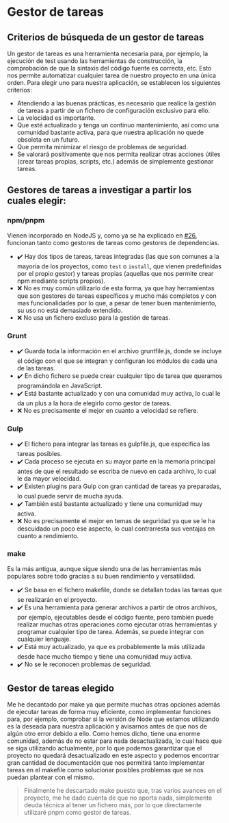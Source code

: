 # Gestor de tareas

## Criterios de búsqueda de un gestor de tareas

Un gestor de tareas es una herramienta necesaria para, por ejemplo, la ejecución de test usando las herramientas de construcción, la comprobación de que la sintaxis del código fuente es correcta, etc. Esto nos permite automatizar cualquier tarea de nuestro proyecto en una única orden. Para elegir uno para nuestra aplicación, se establecen los siguientes criterios:

- Atendiendo a las buenas prácticas, es necesario que realice la gestión de tareas a partir de un fichero de configuración exclusivo para ello.
- La velocidad es importante.
- Que esté actualizado y tenga un continuo mantenimiento, así como una comunidad bastante activa, para que nuestra aplicación no quede obsoleta en un futuro.
- Que permita minimizar el riesgo de problemas de seguridad.
- Se valorará positivamente que nos permita realizar otras acciones útiles (crear tareas propias, scripts, etc.) además de simplemente gestionar tareas.

## Gestores de tareas a investigar a partir los cuales elegir:

### npm/pnpm

Vienen incorporado en NodeJS y, como ya se ha explicado en [#26](https://github.com/pablo1mc315/iv_pablomc/issues/26), funcionan tanto como gestores de tareas como gestores de dependencias.

- :heavy_check_mark: Hay dos tipos de tareas, tareas integradas (las que son comunes a la mayoría de los proyectos, como `test` o `install`, que vienen predefinidas por el propio gestor) y tareas propias (aquellas que nos permite crear npm mediante scripts propios).
- :x: No es muy común utilizarlo de esta forma, ya que hay herramientas que son gestores de tareas específicos y mucho más completos y con mas funcionalidades por lo que, a pesar de tener buen mantenimiento, su uso no está demasiado extendido.
- :x: No usa un fichero excluso para la gestión de tareas.

### Grunt

- :heavy_check_mark: Guarda toda la información en el archivo gruntfile.js, donde se incluye el código con el que se integran y configuran los módulos de cada una de las tareas.
- :heavy_check_mark: En dicho fichero se puede crear cualquier tipo de tarea que queramos programándola en JavaScript.
- :heavy_check_mark: Está bastante actualizado y con una comunidad muy activa, lo cual le da un plus a la hora de elegirlo como gestor de tareas.
- :x: No es precisamente el mejor en cuanto a velocidad se refiere.

### Gulp

- :heavy_check_mark: El fichero para integrar las tareas es gulpfile.js, que especifica las tareas posibles.
- :heavy_check_mark: Cada proceso se ejecuta en su mayor parte en la memoria principal antes de que el resultado se escriba de nuevo en cada archivo, lo cual le da mayor velocidad.
- :heavy_check_mark: Existen plugins para Gulp con gran cantidad de tareas ya preparadas, lo cual puede servir de mucha ayuda.
- :heavy_check_mark: También está bastante actualizado y tiene una comunidad muy activa.
- :x: No es precisamente el mejor en temas de seguridad ya que se le ha descuidado un poco ese aspecto, lo cual contrarresta sus ventajas en cuanto a rendimiento.

### make

Es la más antigua, aunque sigue siendo una de las herramientas más populares sobre todo gracias a su buen rendimiento y versatilidad.

- :heavy_check_mark: Se basa en el fichero makefile, donde se detallan todas las tareas que se realizarán en el proyecto. 
- :heavy_check_mark: Es una herramienta para generar archivos a partir de otros archivos, por ejemplo, ejecutables desde el código fuente, pero también puede realizar muchas otras operaciones como ejecutar otras herramientas y programar cualquier tipo de tarea. Además, se puede integrar con cualquier lenguaje.
- :heavy_check_mark: Está muy actualizado, ya que es probablemente la más utilizada desde hace mucho tiempo y tiene una comunidad muy activa.
- :heavy_check_mark: No se le reconocen problemas de seguridad.

## Gestor de tareas elegido

Me he decantado por make ya que permite muchas otras opciones además de ejecutar tareas de forma muy eficiente, como implementar funciones para, por ejemplo, comprobar si la versión de Node que estamos utilizando es la deseada para nuestra aplicación y avisarnos antes de que nos de algún otro error debido a ello. Como hemos dicho, tiene una enorme comunidad, además de no estar para nada desactualizada, lo cual hace que se siga utilizando actualmente, por lo que podemos garantizar que el proyecto no quedará desactualizado en este aspecto y podemos encontrar gran cantidad de documentación que nos permitirá tanto implementar tareas en el makefile como solucionar posibles problemas que se nos puedan plantear con el mismo.

> Finalmente he descartado make puesto que, tras varios avances en el proyecto, me he dado cuenta de que no aporta nada, simplemente deuda técnica al tener un fichero más, por lo que directamente utilizaré pnpm como gestor de tareas.